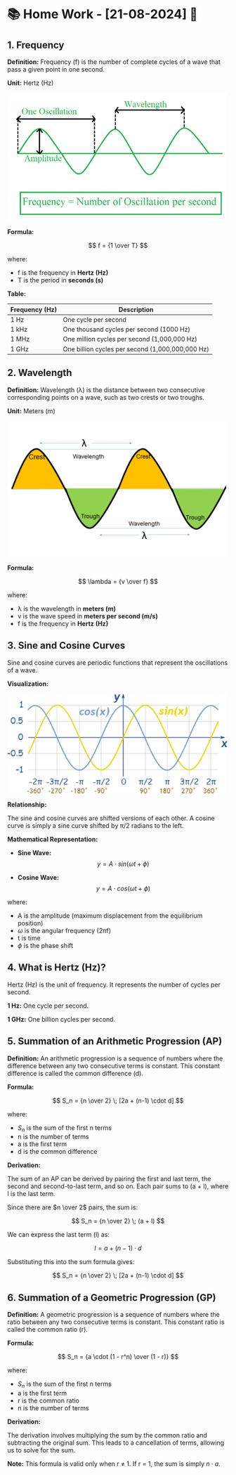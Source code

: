 # 📚 Home Work - [21-08-2024] 📅

## 1. Frequency

**Definition:** Frequency (f) is the number of complete cycles of a wave that pass a given point in one second.

**Unit:** Hertz (Hz)

![Frequency](Frequency.png)

**Formula:**

$$ f = {1 \over T} $$

where:

* f is the frequency in **Hertz (Hz)**
* T is the period in **seconds (s)**

**Table:**

| Frequency (Hz) | Description |
|---|---|
| 1 Hz | One cycle per second |
| 1 kHz | One thousand cycles per second (1000 Hz) |
| 1 MHz | One million cycles per second (1,000,000 Hz) |
| 1 GHz | One billion cycles per second (1,000,000,000 Hz) |

## 2. Wavelength

**Definition:** Wavelength (λ) is the distance between two consecutive corresponding points on a wave, such as two crests or two troughs.

**Unit:** Meters (m)

![Wavelength](Wavelength.png)

**Formula:**

$$ \lambda = {v \over f} $$

where:

* λ is the wavelength in **meters (m)**
* v is the wave speed in **meters per second (m/s)**
* f is the frequency in **Hertz (Hz)**

## 3. Sine and Cosine Curves

Sine and cosine curves are periodic functions that represent the oscillations of a wave.

**Visualization:**

![SinCosWave](SinCosWave.png)

**Relationship:**

The sine and cosine curves are shifted versions of each other. A cosine curve is simply a sine curve shifted by π/2 radians to the left.

**Mathematical Representation:**

* **Sine Wave:**
$$ y = A \cdot sin(\omega t + \phi) $$

* **Cosine Wave:**
$$ y = A \cdot cos(\omega t + \phi) $$

where:

* A is the amplitude (maximum displacement from the equilibrium position)
* $\omega$ is the angular frequency (2πf)
* t is time
* $\phi$ is the phase shift

## 4. What is Hertz (Hz)?

Hertz (Hz) is the unit of frequency. It represents the number of cycles per second.

**1 Hz:** One cycle per second.

**1 GHz:** One billion cycles per second.

## 5. Summation of an Arithmetic Progression (AP)

**Definition:** An arithmetic progression is a sequence of numbers where the difference between any two consecutive terms is constant. This constant difference is called the common difference (d).

**Formula:**

$$
S_n = {n \over 2} \; [2a + (n-1) \cdot d]
$$

where:

* $S_n$ is the sum of the first n terms
* n is the number of terms
* a is the first term
* d is the common difference

**Derivation:**

The sum of an AP can be derived by pairing the first and last term, the second and second-to-last term, and so on. Each pair sums to (a + l), where l is the last term.

Since there are $n \over 2$ pairs, the sum is:

$$
S_n = {n \over 2} \; (a + l)
$$

We can express the last term (l) as:

$$
l = a + (n-1) \cdot d
$$

Substituting this into the sum formula gives:

$$
S_n = {n \over 2} \; [2a + (n-1) \cdot d]
$$

## 6. Summation of a Geometric Progression (GP)

**Definition:** A geometric progression is a sequence of numbers where the ratio between any two consecutive terms is constant. This constant ratio is called the common ratio (r).

**Formula:**

$$
S_n = {a \cdot (1 - r^n) \over (1 - r)}
$$

where:

* $S_n$ is the sum of the first n terms
* a is the first term
* r is the common ratio
* n is the number of terms

**Derivation:**

The derivation involves multiplying the sum by the common ratio and subtracting the original sum. This leads to a cancellation of terms, allowing us to solve for the sum.

**Note:** This formula is valid only when r $\ne$ 1. If r $=$ 1, the sum is simply $n \cdot a$.



